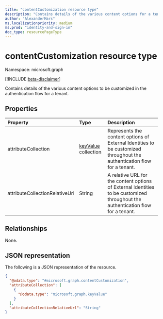 ```yaml
---
title: "contentCustomization resource type"
description: "Contains details of the various content options for a tenant."
author: "AlexanderMars"
ms.localizationpriority: medium
ms.prod: "identity-and-sign-in"
doc_type: resourcePageType
---
```


# contentCustomization resource type

Namespace: microsoft.graph

[!INCLUDE [beta-disclaimer](../../includes/beta-disclaimer.md)]

Contains details of the various content options to be customized in the authentication flow for a tenant.

## Properties

|Property|Type|Description|
|:---|:---|:---|
|attributeCollection|[keyValue](../resources/keyvalue.md) collection| Represents the content options of External Identities to be customized throughout the authentication flow for a tenant.|
|attributeCollectionRelativeUrl|String| A relative URL for the content options of External Identities to be customized throughout the authentication flow for a tenant.|

## Relationships
None.

## JSON representation
The following is a JSON representation of the resource.
<!-- {
  "blockType": "resource",
  "@odata.type": "microsoft.graph.contentCustomization"
}
-->
``` json
{
  "@odata.type": "#microsoft.graph.contentCustomization",
  "attributeCollection": [
    {
      "@odata.type": "microsoft.graph.keyValue"
    }
  ],
  "attributeCollectionRelativeUrl": "String"
}
```
